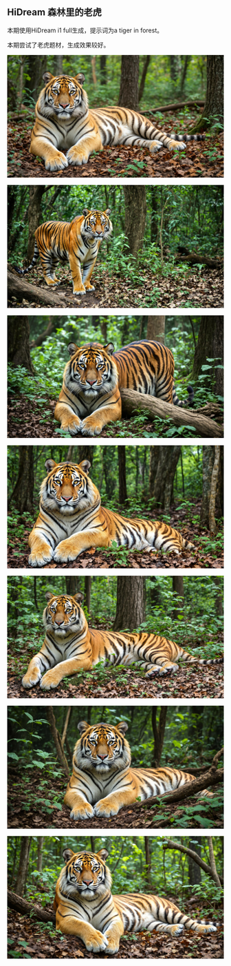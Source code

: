 ## HiDream 森林里的老虎

本期使用HiDream i1 full生成，提示词为a tiger in forest。

本期尝试了老虎题材，生成效果较好。

![ComfyUI_00041_.jpg](https://github.com/Willian7004/media-blog/blob/main/files/202505/2025052609/ComfyUI_00041_.jpg?raw=true)

![ComfyUI_00042_.jpg](https://github.com/Willian7004/media-blog/blob/main/files/202505/2025052609/ComfyUI_00042_.jpg?raw=true)

![ComfyUI_00044_.jpg](https://github.com/Willian7004/media-blog/blob/main/files/202505/2025052609/ComfyUI_00044_.jpg?raw=true)

![ComfyUI_00045_.jpg](https://github.com/Willian7004/media-blog/blob/main/files/202505/2025052609/ComfyUI_00045_.jpg?raw=true)

![ComfyUI_00046_.jpg](https://github.com/Willian7004/media-blog/blob/main/files/202505/2025052609/ComfyUI_00046_.jpg?raw=true)

![ComfyUI_00047_.jpg](https://github.com/Willian7004/media-blog/blob/main/files/202505/2025052609/ComfyUI_00047_.jpg?raw=true)

![ComfyUI_00048_.jpg](https://github.com/Willian7004/media-blog/blob/main/files/202505/2025052609/ComfyUI_00048_.jpg?raw=true)